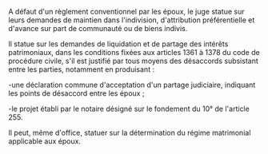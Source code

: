 A défaut d'un règlement conventionnel par les époux, le juge statue sur leurs demandes de maintien dans l'indivision, d'attribution préférentielle et d'avance sur part de communauté ou de biens indivis.

Il statue sur les demandes de liquidation et de partage des intérêts patrimoniaux, dans les conditions fixées aux articles 1361 à 1378 du code de procédure civile, s'il est justifié par tous moyens des désaccords subsistant entre les parties, notamment en produisant :

-une déclaration commune d'acceptation d'un partage judiciaire, indiquant les points de désaccord entre les époux ;

-le projet établi par le notaire désigné sur le fondement du 10° de l'article 255.

Il peut, même d'office, statuer sur la détermination du régime matrimonial applicable aux époux.
